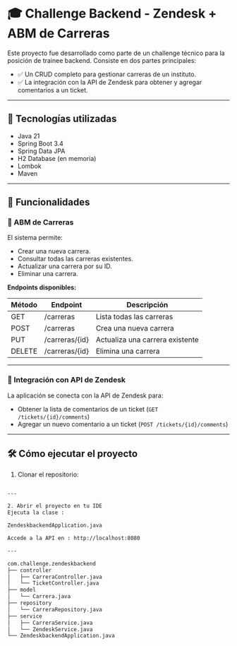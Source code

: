 # 🎓 Challenge Backend - Zendesk + ABM de Carreras

Este proyecto fue desarrollado como parte de un challenge técnico para la posición de trainee backend. Consiste en dos partes principales:

- ✅ Un CRUD completo para gestionar carreras de un instituto.
- ✅ La integración con la API de Zendesk para obtener y agregar comentarios a un ticket.

---

## 🚀 Tecnologías utilizadas

- Java 21  
- Spring Boot 3.4  
- Spring Data JPA  
- H2 Database (en memoria)  
- Lombok  
- Maven  

---

## 🧠 Funcionalidades

### 🔹 ABM de Carreras

El sistema permite:
- Crear una nueva carrera.
- Consultar todas las carreras existentes.
- Actualizar una carrera por su ID.
- Eliminar una carrera.

**Endpoints disponibles:**

| Método | Endpoint              | Descripción                     |
|--------|------------------------|---------------------------------|
| GET    | /carreras              | Lista todas las carreras        |
| POST   | /carreras              | Crea una nueva carrera          |
| PUT    | /carreras/{id}         | Actualiza una carrera existente |
| DELETE | /carreras/{id}         | Elimina una carrera             |

---

### 🔹 Integración con API de Zendesk

La aplicación se conecta con la API de Zendesk para:

- Obtener la lista de comentarios de un ticket (`GET /tickets/{id}/comments`)
- Agregar un nuevo comentario a un ticket (`POST /tickets/{id}/comments`)

---

## 🛠️ Cómo ejecutar el proyecto

1. Clonar el repositorio:
```bash

---

2. Abrir el proyecto en tu IDE
Ejecuta la clase :

ZendeskbackendApplication.java

Accede a la API en : http://localhost:8080

---

com.challenge.zendeskbackend
├── controller
│   ├── CarreraController.java
│   └── TicketController.java
├── model
│   └── Carrera.java
├── repository
│   └── CarreraRepository.java
├── service
│   ├── CarreraService.java
│   └── ZendeskService.java
└── ZendeskbackendApplication.java
